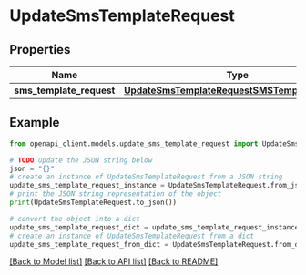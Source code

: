 # UpdateSmsTemplateRequest


## Properties

Name | Type | Description | Notes
------------ | ------------- | ------------- | -------------
**sms_template_request** | [**UpdateSmsTemplateRequestSMSTemplateRequest**](UpdateSmsTemplateRequestSMSTemplateRequest.md) |  | 

## Example

```python
from openapi_client.models.update_sms_template_request import UpdateSmsTemplateRequest

# TODO update the JSON string below
json = "{}"
# create an instance of UpdateSmsTemplateRequest from a JSON string
update_sms_template_request_instance = UpdateSmsTemplateRequest.from_json(json)
# print the JSON string representation of the object
print(UpdateSmsTemplateRequest.to_json())

# convert the object into a dict
update_sms_template_request_dict = update_sms_template_request_instance.to_dict()
# create an instance of UpdateSmsTemplateRequest from a dict
update_sms_template_request_from_dict = UpdateSmsTemplateRequest.from_dict(update_sms_template_request_dict)
```
[[Back to Model list]](../README.md#documentation-for-models) [[Back to API list]](../README.md#documentation-for-api-endpoints) [[Back to README]](../README.md)


